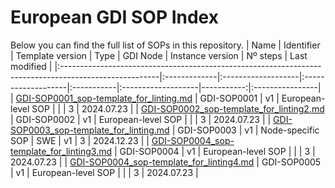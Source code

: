 # European GDI SOP Index
Below you can find the full list of SOPs in this repository.
| Name                                                                                                  | Identifier   | Template version   | Type               | GDI Node   | Instance version   |   Nº steps | Last modified   |
|:------------------------------------------------------------------------------------------------------|:-------------|:-------------------|:-------------------|:-----------|:-------------------|-----------:|:----------------|
| [GDI-SOP0001_sop-template_for_linting.md](./european-level/GDI-SOP0001_sop-template_for_linting.md)   | GDI-SOP0001  | v1                 | European-level SOP |            |                    |          3 | 2024.07.23      |
| [GDI-SOP0002_sop-template_for_linting2.md](./european-level/GDI-SOP0002_sop-template_for_linting2.md) | GDI-SOP0002  | v1                 | European-level SOP |            |                    |          3 | 2024.07.23      |
| [GDI-SOP0003_sop-template_for_linting.md](./node-specific/GDI-SOP0003_sop-template_for_linting.md)    | GDI-SOP0003  | v1                 | Node-specific SOP  | SWE        | v1                 |          3 | 2024.12.23      |
| [GDI-SOP0004_sop-template_for_linting3.md](./european-level/GDI-SOP0004_sop-template_for_linting3.md) | GDI-SOP0004  | v1                 | European-level SOP |            |                    |          3 | 2024.07.23      |
| [GDI-SOP0004_sop-template_for_linting4.md](./european-level/GDI-SOP0004_sop-template_for_linting4.md) | GDI-SOP0005  | v1                 | European-level SOP |            |                    |          3 | 2024.07.23      |